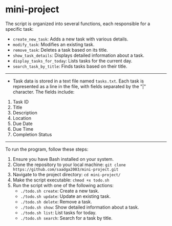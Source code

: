 # mini-project

The script is organized into several functions, each responsible for a specific task:
- `create_new_task`: Adds a new task with various details.
- `modify_task`: Modifies an existing task.
- `remove_task`: Deletes a task based on its title.
- `show_task_details`: Displays detailed information about a task.
- `display_tasks_for_today`: Lists tasks for the current day.
- `search_task_by_title`: Finds tasks based on their title.

----------------------------------------------------------------------------------------------------------------------------------------------------------------------------------------------------

- Task data is stored in a text file named `tasks.txt`. Each task is represented as a line in the file, with fields separated by the "|" character. The fields include:
1. Task ID
2. Title
3. Description
4. Location
5. Due Date
6. Due Time
7. Completion Status

----------------------------------------------------------------------------------------------------------------------------------------------------------------------------------------------------

To run the program, follow these steps:
1. Ensure you have Bash installed on your system.
2. Clone the repository to your local machine: `git clone https://github.com/saadga2003/mini-project.git`
3. Navigate to the project directory: `cd mini-project/`
4. Make the script executable: `chmod +x todo.sh`
5. Run the script with one of the following actions:
   - `./todo.sh create`: Create a new task.
   - `./todo.sh update`: Update an existing task.
   - `./todo.sh delete`: Remove a task.
   - `./todo.sh show`: Show detailed information about a task.
   - `./todo.sh list`: List tasks for today.
   - `./todo.sh search`: Search for a task by title.
